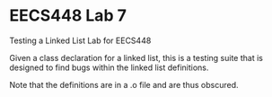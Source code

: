 # EECS448 Lab 7
Testing a Linked List Lab for EECS448

Given a class declaration for a linked list, this is a testing suite that is designed to find bugs within the linked list definitions.

Note that the definitions are in a .o file and are thus obscured.
